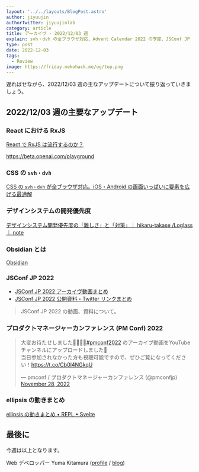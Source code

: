 ```yaml
---
layout: '../../layouts/BlogPost.astro'
author: jiyuujin
authorTwitter: jiyuujinlab
category: article
title: アーカイヴ - 2022/12/03 週
explain: svh・dvh の全ブラウザ対応、Advent Calendar 2022 の季節、JSConf JP 2022 の速報、プロダクトマネージャーカンファレンス 2022 の速報
type: post
date: 2022-12-03
tags:
  - Review
image: https://friday.nekohack.me/og/top.png
---
```


遅ればせながら、2022/12/03 週の主なアップデートについて振り返っていきましょう。

## 2022/12/03 週の主要なアップデート

### React における RxJS

[React で RxJS は流行するのか？](https://zenn.dev/eviry/articles/cb77802850f7ec)

https://beta.openai.com/playground

### CSS の `svh・dvh`

[CSS の `svh・dvh` が全ブラウザ対応。iOS・Android の画面いっぱいに要素を広げる最適解](https://zenn.dev/moneyforward/articles/svh-dvh-lvh-for-all-browser)

### デザインシステムの開発優先度

[デザインシステム開発優先度の「難しさ」と「対策」｜ hikaru-takase /Loglass ｜ note](https://note.com/99997373/n/n7dcb9092a90b)

### Obsidian とは

[Obsidian](https://obsidian.md/)

### JSConf JP 2022

- [JSConf JP 2022 アーカイヴ動画まとめ](https://www.youtube.com/@jsconfjp6163)
- [JSConf JP 2022 公開資料・Twitter リンクまとめ](https://zenn.dev/yumemi_inc/articles/2022-11-27-jsconf-jp-2022)

> JSConf JP 2022 の動画、資料について。

### プロダクトマネージャーカンファレンス (PM Conf) 2022

<blockquote class="twitter-tweet"><p lang="ja" dir="ltr">大変お待たせしました🙇‍♂️🙇‍♀️<a href="https://twitter.com/hashtag/pmconf2022?src=hash&amp;ref_src=twsrc%5Etfw">#pmconf2022</a> のアーカイブ動画をYouTubeチャンネルにアップロードしました🎥<br>当日参加されなかった方も視聴可能ですので、ぜひご覧になってください！<a href="https://t.co/Cb0I4NGkqU">https://t.co/Cb0I4NGkqU</a></p>&mdash; pmconf / プロダクトマネージャーカンファレンス (@pmconfjp) <a href="https://twitter.com/pmconfjp/status/1597017433000263682?ref_src=twsrc%5Etfw">November 28, 2022</a></blockquote> <script async src="https://platform.twitter.com/widgets.js" charset="utf-8"></script>

### ellipsis の動きまとめ

[ellipsis の動きまとめ • REPL • Svelte](https://svelte.dev/repl/6bf1aa6ee6e046aa8f8188117eb7cfbf?version=3.53.1)

## 最後に

今週は以上となります。

Web デベロッパー Yuma Kitamura ([profile](https://yuma-kitamura.nekohack.me/) / [blog](https://blog.nekohack.me/))
